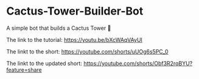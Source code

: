 # Cactus-Tower-Builder-Bot
A simple bot that builds a Cactus Tower 🌵

The link to the tutorial: https://youtu.be/bXcWAqVAyUI

The linkt to the short: https://youtube.com/shorts/uUOg6s5PC_0 

The linkt to the updated short: https://youtube.com/shorts/Obf3R2rqBYU?feature=share
